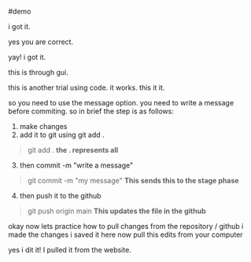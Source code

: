 #demo

i got it.

yes you are correct.

yay! i got it.


this is through gui.


this is another trial using code. it works. this it it.

so you need to use the message option. you need to write a message before commiting.
so in brief the step is as follows: 
1) make changes
2) add it to git using git add .
> git add . 
<b> the . represents all </b>
3) then commit -m "write a message"
> git commit -m "my message"
<b> This sends this to the stage phase </b>
4) then push it to the github 
> git push origin main
<b>This updates the file in the github</b>

okay now lets practice how to pull changes from the repository / github
i made the changes i saved it here now pull this edits from your computer

yes i dit it! I pulled it from the website.